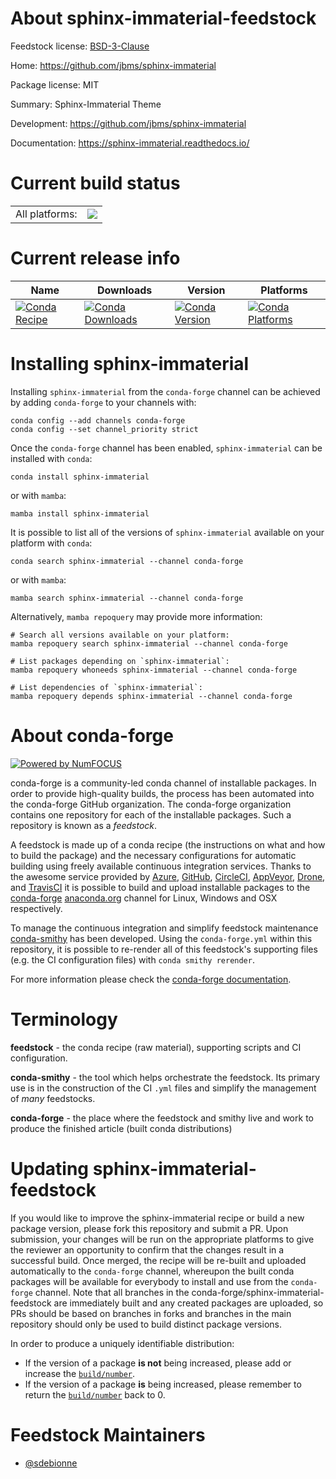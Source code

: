 About sphinx-immaterial-feedstock
=================================

Feedstock license: [BSD-3-Clause](https://github.com/conda-forge/sphinx-immaterial-feedstock/blob/main/LICENSE.txt)

Home: https://github.com/jbms/sphinx-immaterial

Package license: MIT

Summary: Sphinx-Immaterial Theme

Development: https://github.com/jbms/sphinx-immaterial

Documentation: https://sphinx-immaterial.readthedocs.io/

Current build status
====================


<table><tr><td>All platforms:</td>
    <td>
      <a href="https://dev.azure.com/conda-forge/feedstock-builds/_build/latest?definitionId=22455&branchName=main">
        <img src="https://dev.azure.com/conda-forge/feedstock-builds/_apis/build/status/sphinx-immaterial-feedstock?branchName=main">
      </a>
    </td>
  </tr>
</table>

Current release info
====================

| Name | Downloads | Version | Platforms |
| --- | --- | --- | --- |
| [![Conda Recipe](https://img.shields.io/badge/recipe-sphinx--immaterial-green.svg)](https://anaconda.org/conda-forge/sphinx-immaterial) | [![Conda Downloads](https://img.shields.io/conda/dn/conda-forge/sphinx-immaterial.svg)](https://anaconda.org/conda-forge/sphinx-immaterial) | [![Conda Version](https://img.shields.io/conda/vn/conda-forge/sphinx-immaterial.svg)](https://anaconda.org/conda-forge/sphinx-immaterial) | [![Conda Platforms](https://img.shields.io/conda/pn/conda-forge/sphinx-immaterial.svg)](https://anaconda.org/conda-forge/sphinx-immaterial) |

Installing sphinx-immaterial
============================

Installing `sphinx-immaterial` from the `conda-forge` channel can be achieved by adding `conda-forge` to your channels with:

```
conda config --add channels conda-forge
conda config --set channel_priority strict
```

Once the `conda-forge` channel has been enabled, `sphinx-immaterial` can be installed with `conda`:

```
conda install sphinx-immaterial
```

or with `mamba`:

```
mamba install sphinx-immaterial
```

It is possible to list all of the versions of `sphinx-immaterial` available on your platform with `conda`:

```
conda search sphinx-immaterial --channel conda-forge
```

or with `mamba`:

```
mamba search sphinx-immaterial --channel conda-forge
```

Alternatively, `mamba repoquery` may provide more information:

```
# Search all versions available on your platform:
mamba repoquery search sphinx-immaterial --channel conda-forge

# List packages depending on `sphinx-immaterial`:
mamba repoquery whoneeds sphinx-immaterial --channel conda-forge

# List dependencies of `sphinx-immaterial`:
mamba repoquery depends sphinx-immaterial --channel conda-forge
```


About conda-forge
=================

[![Powered by
NumFOCUS](https://img.shields.io/badge/powered%20by-NumFOCUS-orange.svg?style=flat&colorA=E1523D&colorB=007D8A)](https://numfocus.org)

conda-forge is a community-led conda channel of installable packages.
In order to provide high-quality builds, the process has been automated into the
conda-forge GitHub organization. The conda-forge organization contains one repository
for each of the installable packages. Such a repository is known as a *feedstock*.

A feedstock is made up of a conda recipe (the instructions on what and how to build
the package) and the necessary configurations for automatic building using freely
available continuous integration services. Thanks to the awesome service provided by
[Azure](https://azure.microsoft.com/en-us/services/devops/), [GitHub](https://github.com/),
[CircleCI](https://circleci.com/), [AppVeyor](https://www.appveyor.com/),
[Drone](https://cloud.drone.io/welcome), and [TravisCI](https://travis-ci.com/)
it is possible to build and upload installable packages to the
[conda-forge](https://anaconda.org/conda-forge) [anaconda.org](https://anaconda.org/)
channel for Linux, Windows and OSX respectively.

To manage the continuous integration and simplify feedstock maintenance
[conda-smithy](https://github.com/conda-forge/conda-smithy) has been developed.
Using the ``conda-forge.yml`` within this repository, it is possible to re-render all of
this feedstock's supporting files (e.g. the CI configuration files) with ``conda smithy rerender``.

For more information please check the [conda-forge documentation](https://conda-forge.org/docs/).

Terminology
===========

**feedstock** - the conda recipe (raw material), supporting scripts and CI configuration.

**conda-smithy** - the tool which helps orchestrate the feedstock.
                   Its primary use is in the construction of the CI ``.yml`` files
                   and simplify the management of *many* feedstocks.

**conda-forge** - the place where the feedstock and smithy live and work to
                  produce the finished article (built conda distributions)


Updating sphinx-immaterial-feedstock
====================================

If you would like to improve the sphinx-immaterial recipe or build a new
package version, please fork this repository and submit a PR. Upon submission,
your changes will be run on the appropriate platforms to give the reviewer an
opportunity to confirm that the changes result in a successful build. Once
merged, the recipe will be re-built and uploaded automatically to the
`conda-forge` channel, whereupon the built conda packages will be available for
everybody to install and use from the `conda-forge` channel.
Note that all branches in the conda-forge/sphinx-immaterial-feedstock are
immediately built and any created packages are uploaded, so PRs should be based
on branches in forks and branches in the main repository should only be used to
build distinct package versions.

In order to produce a uniquely identifiable distribution:
 * If the version of a package **is not** being increased, please add or increase
   the [``build/number``](https://docs.conda.io/projects/conda-build/en/latest/resources/define-metadata.html#build-number-and-string).
 * If the version of a package **is** being increased, please remember to return
   the [``build/number``](https://docs.conda.io/projects/conda-build/en/latest/resources/define-metadata.html#build-number-and-string)
   back to 0.

Feedstock Maintainers
=====================

* [@sdebionne](https://github.com/sdebionne/)

